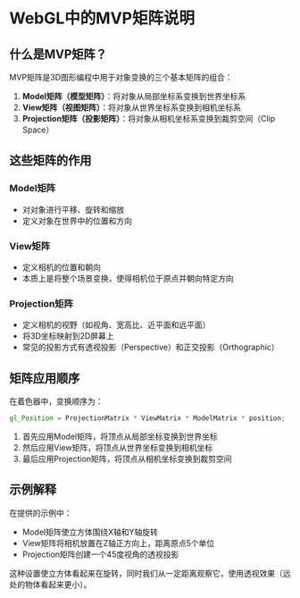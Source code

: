 # WebGL中的MVP矩阵说明

## 什么是MVP矩阵？

MVP矩阵是3D图形编程中用于对象变换的三个基本矩阵的组合：

1. **Model矩阵（模型矩阵）**：将对象从局部坐标系变换到世界坐标系
2. **View矩阵（视图矩阵）**：将对象从世界坐标系变换到相机坐标系
3. **Projection矩阵（投影矩阵）**：将对象从相机坐标系变换到裁剪空间（Clip Space）

## 这些矩阵的作用

### Model矩阵
- 对对象进行平移、旋转和缩放
- 定义对象在世界中的位置和方向

### View矩阵
- 定义相机的位置和朝向
- 本质上是将整个场景变换，使得相机位于原点并朝向特定方向

### Projection矩阵
- 定义相机的视野（如视角、宽高比、近平面和远平面）
- 将3D坐标映射到2D屏幕上
- 常见的投影方式有透视投影（Perspective）和正交投影（Orthographic）

## 矩阵应用顺序

在着色器中，变换顺序为：
```glsl
gl_Position = ProjectionMatrix * ViewMatrix * ModelMatrix * position;
```

1. 首先应用Model矩阵，将顶点从局部坐标变换到世界坐标
2. 然后应用View矩阵，将顶点从世界坐标变换到相机坐标
3. 最后应用Projection矩阵，将顶点从相机坐标变换到裁剪空间

## 示例解释

在提供的示例中：

- Model矩阵使立方体围绕X轴和Y轴旋转
- View矩阵将相机放置在Z轴正方向上，距离原点5个单位
- Projection矩阵创建一个45度视角的透视投影

这种设置使立方体看起来在旋转，同时我们从一定距离观察它，使用透视效果（远处的物体看起来更小）。
